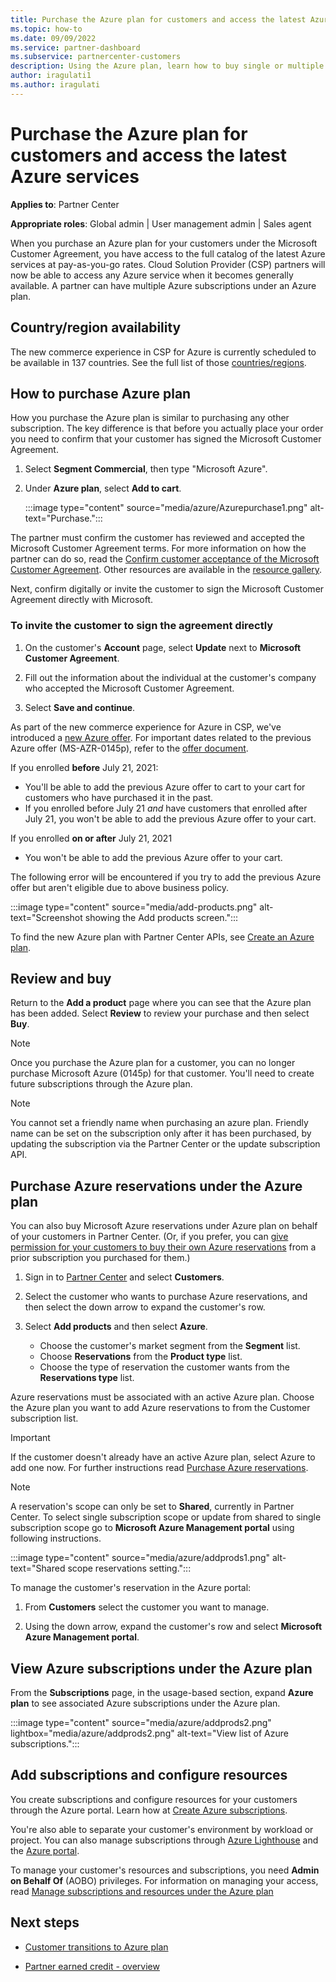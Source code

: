 ```yaml
---
title: Purchase the Azure plan for customers and access the latest Azure services
ms.topic: how-to
ms.date: 09/09/2022
ms.service: partner-dashboard
ms.subservice: partnercenter-customers
description: Using the Azure plan, learn how to buy single or multiple Azure subscriptions, Azure reservations, to configure resources, and to view or add subscriptions.
author: iragulati1
ms.author: iragulati
---
```

# Purchase the Azure plan for customers and access the latest Azure services

**Applies to**: Partner Center

**Appropriate roles**: Global admin | User management admin | Sales agent

When you purchase an Azure plan for your customers under the Microsoft Customer Agreement, you have access to the full catalog of the latest Azure services at pay-as-you-go rates. Cloud Solution Provider (CSP) partners will now be able to access any Azure service when it becomes generally available. A partner can have multiple Azure subscriptions under an Azure plan.

## Country/region availability

The new commerce experience in CSP for Azure is currently scheduled to be available in 137 countries. See the full list of those [countries/regions](https://query.prod.cms.rt.microsoft.com/cms/api/am/binary/RE3QN0x).

## How to purchase Azure plan

How you purchase the Azure plan is similar to purchasing any other subscription. The key difference is that before you actually place your order you need to confirm that your customer has signed the Microsoft Customer Agreement.

1. Select **Segment Commercial**, then type "Microsoft Azure".

2. Under **Azure plan**, select **Add to cart**.

   :::image type="content" source="media/azure/Azurepurchase1.png" alt-text="Purchase.":::

The partner must confirm the customer has reviewed and accepted the Microsoft Customer Agreement terms. For more information on how the partner can do so, read the [Confirm customer acceptance of the Microsoft Customer Agreement](./confirm-customer-agreement.md). Other resources are available in the [resource gallery](https://partner.microsoft.com/resources/collection/Microsoft-Customer-Agreement-in-the-CSP-program#/).

Next, confirm digitally or invite the customer to sign the Microsoft Customer Agreement directly with Microsoft.

### To invite the customer to sign the agreement directly

1. On the customer's **Account** page, select **Update** next to **Microsoft Customer Agreement**.

2. Fill out the information about the individual at the customer's company who accepted the Microsoft Customer Agreement.

3. Select **Save and continue**.

As part of the new commerce experience for Azure in CSP, we've introduced a [new Azure offer](./azure-plan-lp.md). For important dates related to the previous Azure offer (MS-AZR-0145p), refer to the [offer document](https://go.microsoft.com/fwlink/p/?linkid=2164140).

If you enrolled **before** July 21, 2021:

- You'll be able to add the previous Azure offer to cart to your cart for customers who have purchased it in the past.
- If you enrolled before July 21 *and* have customers that enrolled after July 21, you won't be able to add the previous Azure offer to your cart.

If you  enrolled **on or after** July 21, 2021

- You won't be able to add the previous Azure offer to your cart.

The following error will be encountered if you try to add the previous Azure offer but aren't eligible due to above business policy.

:::image type="content" source="media/add-products.png" alt-text="Screenshot showing the Add products screen.":::

To find the new Azure plan with Partner Center APIs, see [Create an Azure plan](/partner-center/develop/create-azure-plan#get-the-catalog-item-for-azure-plan).

## Review and buy

Return to the **Add a product** page where you can see that the Azure plan has been added. Select **Review** to review your purchase and then select **Buy**.

> [!NOTE]
> Once you purchase the Azure plan for a customer, you can no longer purchase Microsoft Azure (0145p) for that customer. You'll need to create future subscriptions through the Azure plan.

> [!NOTE]
> You cannot set a friendly name when purchasing an azure plan. Friendly name can be set on the subscription only after it has been purchased, by updating the subscription via the Partner Center or the update subscription API.

## Purchase Azure reservations under the Azure plan

You can also buy Microsoft Azure reservations under Azure plan on behalf of your customers in Partner Center. (Or, if you prefer, you can [give permission for your customers to buy their own Azure reservations](give-customers-permission.md) from a prior subscription you purchased for them.)

1. Sign in to [Partner Center](https://partner.microsoft.com/dashboard/home) and select **Customers**.

2. Select the customer who wants to purchase Azure reservations, and then select the down arrow to expand the customer's row.

3. Select **Add products** and then select **Azure**.

   - Choose the customer's market segment from the **Segment** list.
   - Choose **Reservations** from the **Product type** list.
   - Choose the type of reservation the customer wants from the **Reservations type** list.

Azure reservations must be associated with an active Azure plan. Choose the Azure plan you want to add Azure reservations to from the Customer subscription list.

> [!IMPORTANT]
> If the customer doesn't already have an active Azure plan, select Azure to add one now. For further instructions read [Purchase Azure reservations](azure-reservations-buying.md#purchase-azure-reservations).

> [!NOTE]
> A reservation's scope can only be set to **Shared**, currently in Partner Center. To select single subscription scope or update from shared to single subscription scope go to **Microsoft Azure Management portal** using following instructions.

:::image type="content" source="media/azure/addprods1.png" alt-text="Shared scope reservations setting.":::

To manage the customer's reservation in the Azure portal:

1. From **Customers** select the customer you want to manage.

2. Using the down arrow, expand the customer's row and select **Microsoft Azure Management portal**.

## View Azure subscriptions under the Azure plan

From the **Subscriptions** page, in the usage-based section, expand **Azure plan** to see associated Azure subscriptions under the Azure plan.

:::image type="content" source="media/azure/addprods2.png" lightbox="media/azure/addprods2.png" alt-text="View list of Azure subscriptions.":::

## Add subscriptions and configure resources

You create subscriptions and configure resources for your customers through the Azure portal. Learn how at [Create Azure subscriptions](/azure/cost-management-billing/manage/create-subscription#create-a-subscription-as-a-partner-for-a-customer).

You're also able to separate your customer's environment by workload or project. You can also manage subscriptions through [Azure Lighthouse](https://azure.microsoft.com/services/azure-lighthouse/) and the [Azure portal](https://portal.azure.com).

To manage your customer's resources and subscriptions, you need **Admin on Behalf Of** (AOBO) privileges. For information on managing your access, read [Manage subscriptions and resources under the Azure plan](azure-plan-manage.md)

## Next steps

- [Customer transitions to Azure plan](azure-plan-transition.md)

- [Partner earned credit - overview](partner-earned-credit.md)
